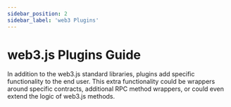 ```yaml
---
sidebar_position: 2
sidebar_label: 'web3 Plugins'
---
```


# web3.js Plugins Guide

In addition to the web3.js standard libraries, plugins add specific functionality to the end user. This extra functionality could be wrappers around specific contracts, additional RPC method wrappers, or could even extend the logic of web3.js methods.
